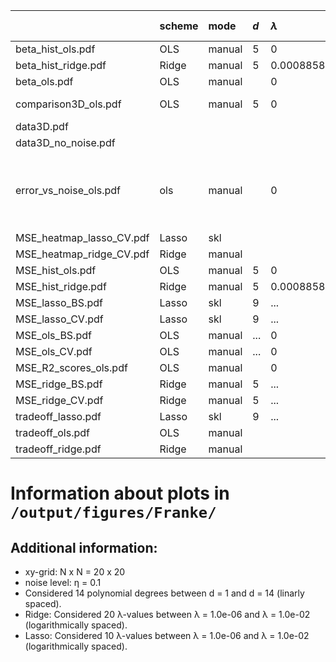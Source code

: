 |                          | scheme   | mode   | $d$   | $\lambda$             | resampling (iter)   | mark                                             |
|:-------------------------|:---------|:-------|:------|:----------------------|:--------------------|:-------------------------------------------------|
| beta_hist_ols.pdf        | OLS      | manual | 5     | 0                     | BS (400)            |                                                  |
| beta_hist_ridge.pdf      | Ridge    | manual | 5     | 0.0008858667904100823 | BS (400)            |                                                  |
| beta_ols.pdf             | OLS      | manual |       | 0                     |                     |                                                  |
| comparison3D_ols.pdf     | OLS      | manual | 5     | 0                     |                     | prediction set                                   |
| data3D.pdf               |          |        |       |                       |                     | $η=0.1$                                          |
| data3D_no_noise.pdf      |          |        |       |                       |                     | $η=0$                                            |
| error_vs_noise_ols.pdf   | ols      | manual |       | 0                     |                     | η = 1.0e-04, 1.0e-03, 1.0e-02, 1.0e-01, 1.0e+00, |
| MSE_heatmap_lasso_CV.pdf | Lasso    | skl    |       |                       | CV (8)              |                                                  |
| MSE_heatmap_ridge_CV.pdf | Ridge    | manual |       |                       | CV (8)              |                                                  |
| MSE_hist_ols.pdf         | OLS      | manual | 5     | 0                     | BS (400)            |                                                  |
| MSE_hist_ridge.pdf       | Ridge    | manual | 5     | 0.0008858667904100823 | BS (400)            |                                                  |
| MSE_lasso_BS.pdf         | Lasso    | skl    | 9     | ...                   | BS (10)             |                                                  |
| MSE_lasso_CV.pdf         | Lasso    | skl    | 9     | ...                   | CV (8)              |                                                  |
| MSE_ols_BS.pdf           | OLS      | manual | ...   | 0                     | BS (400)            |                                                  |
| MSE_ols_CV.pdf           | OLS      | manual | ...   | 0                     | CV (8)              |                                                  |
| MSE_R2_scores_ols.pdf    | OLS      | manual |       | 0                     |                     |                                                  |
| MSE_ridge_BS.pdf         | Ridge    | manual | 5     | ...                   | BS (400)            |                                                  |
| MSE_ridge_CV.pdf         | Ridge    | manual | 5     | ...                   | CV (8)              |                                                  |
| tradeoff_lasso.pdf       | Lasso    | skl    | 9     | ...                   | BS (10)             |                                                  |
| tradeoff_ols.pdf         | OLS      | manual |       |                       | BS (400)            |                                                  |
| tradeoff_ridge.pdf       | Ridge    | manual |       |                       | BS (400)            |                                                  |


# Information about plots in `/output/figures/Franke/`


## Additional information:

* xy-grid: N x N = 20 x 20
* noise level: η = 0.1
* Considered 14 polynomial degrees between d = 1 and d = 14 (linarly spaced).
* Ridge: Considered 20 λ-values between λ = 1.0e-06 and λ = 1.0e-02 (logarithmically spaced).
* Lasso: Considered 10 λ-values between λ = 1.0e-06 and λ = 1.0e-02 (logarithmically spaced).
